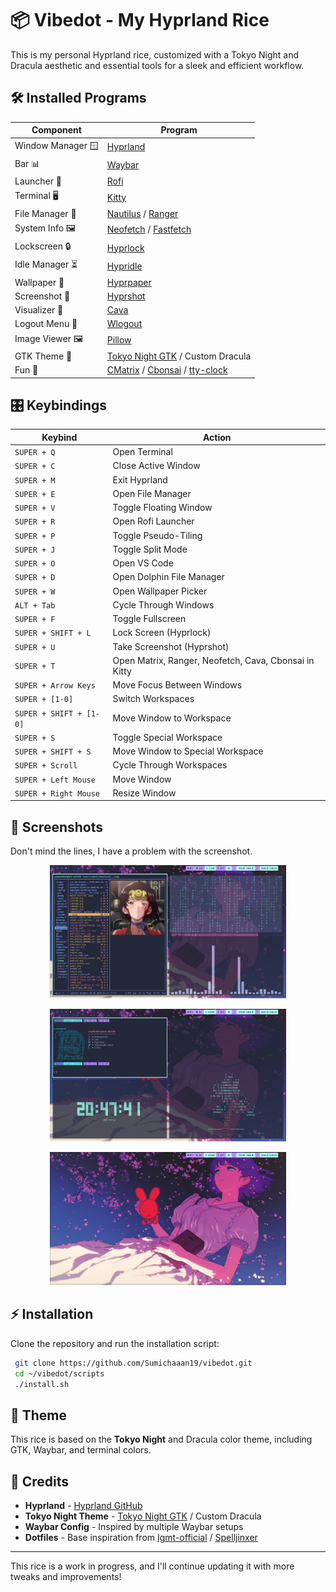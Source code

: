 # 📦 Vibedot - My Hyprland Rice

This is my personal Hyprland rice, customized with a Tokyo Night and Dracula aesthetic and essential tools for a sleek and efficient workflow.

## 🛠 Installed Programs

| Component         | Program    |
|-------------------|------------|
| Window Manager 🪟| [Hyprland](https://github.com/hyprwm/Hyprland)  |
| Bar 📊            | [Waybar](https://github.com/Alexays/Waybar)      |
| Launcher 🚀       | [Rofi](https://github.com/davatorium/rofi)          |
| Terminal 🖥️       | [Kitty](https://github.com/kovidgoyal/kitty)        |
| File Manager 📁   | [Nautilus](https://gitlab.gnome.org/GNOME/nautilus) / [Ranger](https://github.com/ranger/ranger)      |
| System Info 🖼️    | [Neofetch](https://github.com/dylanaraps/neofetch) / [Fastfetch](https://github.com/fastfetch-cli/fastfetch) |
| Lockscreen 🔒     | [Hyprlock](https://github.com/hyprwm/hyprlock)  |
| Idle Manager ⏳   | [Hypridle](https://github.com/hyprwm/hypridle)  |
| Wallpaper 🎨      | [Hyprpaper](https://github.com/hyprwm/hyprpaper) |
| Screenshot 📸     | [Hyprshot](https://github.com/hyprwm/hyprshot) |
| Visualizer 🎵     | [Cava](https://github.com/karlstav/cava) |
| Logout Menu 🚪    | [Wlogout](https://github.com/ArtsyMacaw/wlogout) |
| Image Viewer 🖼️ | [Pillow](https://github.com/python-pillow/Pillow) |
| GTK Theme 🎨     | [Tokyo Night GTK](https://github.com/Fausto-Korpsvart/Tokyo-Night-GTK-Theme) / Custom Dracula|
| Fun 🌱           | [CMatrix](https://github.com/abishekvashok/cmatrix) / [Cbonsai](https://gitlab.com/jallbrit/cbonsai) / [tty-clock](https://github.com/xorg62/Tty-clock) |

## 🎛 Keybindings

| Keybind | Action |
|---------|--------|
| `SUPER + Q` | Open Terminal |
| `SUPER + C` | Close Active Window |
| `SUPER + M` | Exit Hyprland |
| `SUPER + E` | Open File Manager |
| `SUPER + V` | Toggle Floating Window |
| `SUPER + R` | Open Rofi Launcher |
| `SUPER + P` | Toggle Pseudo-Tiling |
| `SUPER + J` | Toggle Split Mode |
| `SUPER + O` | Open VS Code |
| `SUPER + D` | Open Dolphin File Manager |
| `SUPER + W` | Open Wallpaper Picker |
| `ALT + Tab` | Cycle Through Windows |
| `SUPER + F` | Toggle Fullscreen |
| `SUPER + SHIFT + L` | Lock Screen (Hyprlock) |
| `SUPER + U` | Take Screenshot (Hyprshot) |
| `SUPER + T` | Open Matrix, Ranger, Neofetch, Cava, Cbonsai in Kitty |
| `SUPER + Arrow Keys` | Move Focus Between Windows |
| `SUPER + [1-0]` | Switch Workspaces |
| `SUPER + SHIFT + [1-0]` | Move Window to Workspace |
| `SUPER + S` | Toggle Special Workspace |
| `SUPER + SHIFT + S` | Move Window to Special Workspace |
| `SUPER + Scroll` | Cycle Through Workspaces |
| `SUPER + Left Mouse` | Move Window |
| `SUPER + Right Mouse` | Resize Window |


## 📸 Screenshots

Don't mind the lines, I have a problem with the screenshot.

<p align="center">
  <img src="./screenshots/1.png" alt="1" width="75%" />
</p>
<p align="center">
  <img src="./screenshots/2.png" alt="2" width="75%" />
</p>
<p align="center">
  <img src="./screenshots/3.png" alt="3" width="75%" />
</p>

## ⚡ Installation

Clone the repository and run the installation script:

```bash
 git clone https://github.com/Sumichaaan19/vibedot.git
 cd ~/vibedot/scripts
 ./install.sh
```

## 🎨 Theme

This rice is based on the **Tokyo Night** and Dracula color theme, including GTK, Waybar, and terminal colors.

## 📜 Credits

- **Hyprland** - [Hyprland GitHub](https://github.com/hyprwm/Hyprland)
- **Tokyo Night Theme** - [Tokyo Night GTK](https://github.com/Fausto-Korpsvart/Tokyo-Night-GTK-Theme) / Custom Dracula
- **Waybar Config** - Inspired by multiple Waybar setups
- **Dotfiles** - Base inspiration from [Igmt-official](https://github.com/igmt-official/dotfiles) / [Spelljinxer](https://github.com/Spelljinxer/dotfiles)



---

This rice is a work in progress, and I'll continue updating it with more tweaks and improvements!

